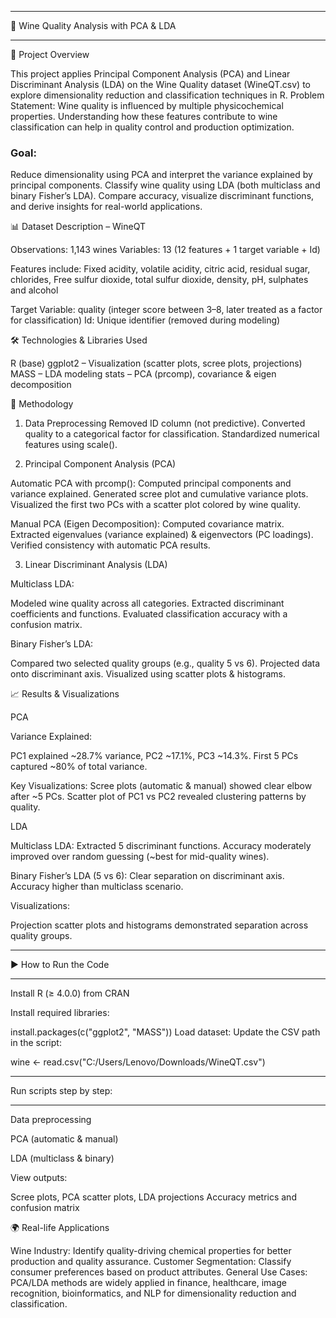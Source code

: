 ________________________________________________
🍷 Wine Quality Analysis with PCA & LDA
________________________________________________
📌 Project Overview

This project applies Principal Component Analysis (PCA) and Linear Discriminant Analysis (LDA) on the Wine Quality dataset (WineQT.csv) to explore dimensionality reduction and classification techniques in R.
Problem Statement: Wine quality is influenced by multiple physicochemical properties. Understanding how these features contribute to wine classification can help in quality control and production optimization.

### Goal:

Reduce dimensionality using PCA and interpret the variance explained by principal components.
Classify wine quality using LDA (both multiclass and binary Fisher’s LDA).
Compare accuracy, visualize discriminant functions, and derive insights for real-world applications.

📊 Dataset Description – WineQT

Observations: 1,143 wines
Variables: 13 (12 features + 1 target variable + Id)

Features include:
Fixed acidity, volatile acidity, citric acid, residual sugar, chlorides, Free sulfur dioxide, total sulfur dioxide, density, pH, sulphates and alcohol

Target Variable: quality (integer score between 3–8, later treated as a factor for classification)
Id: Unique identifier (removed during modeling)

🛠️ Technologies & Libraries Used

R (base)
ggplot2 – Visualization (scatter plots, scree plots, projections)
MASS – LDA modeling
stats – PCA (prcomp), covariance & eigen decomposition

🔎 Methodology

1. Data Preprocessing
Removed ID column (not predictive).
Converted quality to a categorical factor for classification.
Standardized numerical features using scale().

2. Principal Component Analysis (PCA)

Automatic PCA with prcomp():
Computed principal components and variance explained.
Generated scree plot and cumulative variance plots.
Visualized the first two PCs with a scatter plot colored by wine quality.

Manual PCA (Eigen Decomposition):
Computed covariance matrix.
Extracted eigenvalues (variance explained) & eigenvectors (PC loadings).
Verified consistency with automatic PCA results.

3. Linear Discriminant Analysis (LDA)

Multiclass LDA:

Modeled wine quality across all categories.
Extracted discriminant coefficients and functions.
Evaluated classification accuracy with a confusion matrix.

Binary Fisher’s LDA:

Compared two selected quality groups (e.g., quality 5 vs 6).
Projected data onto discriminant axis.
Visualized using scatter plots & histograms.

📈 Results & Visualizations

PCA

Variance Explained:

PC1 explained ~28.7% variance, PC2 ~17.1%, PC3 ~14.3%.
First 5 PCs captured ~80% of total variance.

Key Visualizations:
Scree plots (automatic & manual) showed clear elbow after ~5 PCs.
Scatter plot of PC1 vs PC2 revealed clustering patterns by quality.

LDA

Multiclass LDA:
Extracted 5 discriminant functions.
Accuracy moderately improved over random guessing (~best for mid-quality wines).

Binary Fisher’s LDA (5 vs 6):
Clear separation on discriminant axis.
Accuracy higher than multiclass scenario.

Visualizations:

Projection scatter plots and histograms demonstrated separation across quality groups.


________________________________________________
▶️ How to Run the Code
________________________________________________
Install R (≥ 4.0.0) from CRAN

Install required libraries:

install.packages(c("ggplot2", "MASS"))
Load dataset: Update the CSV path in the script:

wine <- read.csv("C:/Users/Lenovo/Downloads/WineQT.csv")

________________________________________________
Run scripts step by step:
________________________________________________
Data preprocessing

PCA (automatic & manual)

LDA (multiclass & binary)

View outputs:

Scree plots, PCA scatter plots, LDA projections
Accuracy metrics and confusion matrix

🌍 Real-life Applications

Wine Industry: Identify quality-driving chemical properties for better production and quality assurance.
Customer Segmentation: Classify consumer preferences based on product attributes.
General Use Cases: PCA/LDA methods are widely applied in finance, healthcare, image recognition, bioinformatics, and NLP for dimensionality reduction and classification.
